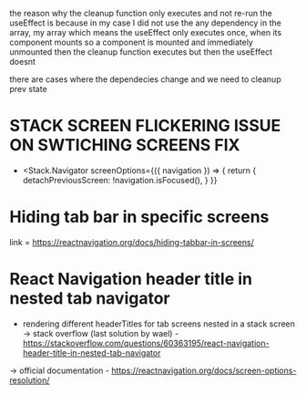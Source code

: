 <!-- OBSERVATION -->

the reason why the cleanup function only executes and not re-run the useEffect 
is because in my case I did not use the any dependency in the array, my array 
which means the useEffect only executes once, when its component mounts
so a component is mounted and immediately unmounted then 
the cleanup function executes but then the useEffect doesnt 

there are cases where the dependecies change and we need to cleanup prev state

# STACK SCREEN FLICKERING ISSUE ON SWTICHING SCREENS FIX
- <Stack.Navigator
  screenOptions={({ navigation }) => {
    return {
      detachPreviousScreen: !navigation.isFocused(),
    }
  }}
>



# Hiding tab bar in specific screens
link = https://reactnavigation.org/docs/hiding-tabbar-in-screens/

# React Navigation header title in nested tab navigator
- rendering different headerTitles for tab screens nested in a stack screen
-> stack overflow (last solution by wael) - https://stackoverflow.com/questions/60363195/react-navigation-header-title-in-nested-tab-navigator

-> official documentation - https://reactnavigation.org/docs/screen-options-resolution/